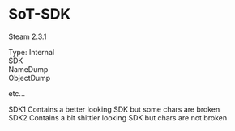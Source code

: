 # SoT-SDK


Steam 2.3.1

Type: Internal                                                                                                                                                                     
SDK                                                                                                                                                                                 
NameDump                                                                                                                                                                           
ObjectDump                                                                                                                                                                         

etc...

SDK1 Contains a better looking SDK but some chars are broken                                                                                                                       
SDK2 Contains a bit shittier looking SDK but chars are not broken                                                                                                                   
